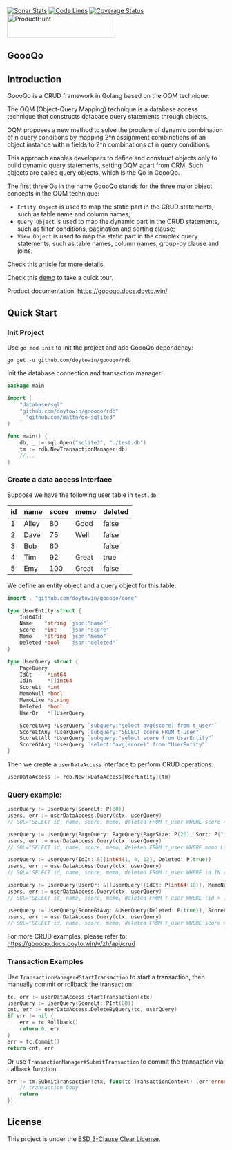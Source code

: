 [![Sonar Stats](https://sonarcloud.io/api/project_badges/measure?project=win.doyto.goooqo&metric=alert_status)](https://sonarcloud.io/dashboard?id=win.doyto.goooqo)
[![Code Lines](https://sonarcloud.io/api/project_badges/measure?project=win.doyto.goooqo&metric=ncloc)](https://sonarcloud.io/component_measures?id=win.doyto.goooqo&metric=ncloc)
[![Coverage Status](https://sonarcloud.io/api/project_badges/measure?project=win.doyto.goooqo&metric=coverage)](https://sonarcloud.io/component_measures?id=win.doyto.goooqo&metric=coverage)
<a href="https://www.producthunt.com/posts/goooqo?embed=true&utm_source=badge-featured&utm_medium=badge&utm_souce=badge-goooqo" target="_blank"><img src="https://api.producthunt.com/widgets/embed-image/v1/featured.svg?post_id=516822&theme=light" alt="ProductHunt" style="width: 250px; height: 54px;" width="250" height="54"/></a>

GoooQo
---

## Introduction

GoooQo is a CRUD framework in Golang based on the OQM technique.

The OQM (Object-Query Mapping) technique is a database access technique that constructs database query statements through objects.

OQM proposes a new method to solve the problem of dynamic combination of n query conditions
by mapping 2^n assignment combinations of an object instance with n fields to 2^n combinations of n query conditions.

This approach enables developers to define and construct objects only to build dynamic query statements, 
setting OQM apart from ORM. Such objects are called query objects, which is the Qo in GoooQo.

The first three Os in the name GoooQo stands for the three major object concepts in the OQM technique:

- `Entity Object` is used to map the static part in the CRUD statements, such as table name and column names;
- `Query Object` is used to map the dynamic part in the CRUD statements, such as filter conditions, pagination and sorting clause;
- `View Object` is used to map the static part in the complex query statements, such as table names, column names, group-by clause and joins.

Check this [article](https://blog.doyto.win/post/introduction-to-goooqo-en/) for more details. 

Check this [demo](https://github.com/doytowin/goooqo-demo) to take a quick tour.

Product documentation: https://goooqo.docs.doyto.win/

## Quick Start

### Init Project

Use `go mod init` to init the project and add GoooQo dependency:

```
go get -u github.com/doytowin/goooqo/rdb
```

Init the database connection and transaction manager:

```go
package main

import (
	"database/sql"
	"github.com/doytowin/goooqo/rdb"
	_ "github.com/mattn/go-sqlite3"
)

func main() {
	db, _ := sql.Open("sqlite3", "./test.db")
	tm := rdb.NewTransactionManager(db)
	//...
}
```

### Create a data access interface

Suppose we have the following user table in `test.db`:

| id | name  | score | memo  | deleted |
|----|-------|-------|-------|---------|
| 1  | Alley | 80    | Good  | false   |
| 2  | Dave  | 75    | Well  | false   |
| 3  | Bob   | 60    |       | false   |
| 4  | Tim   | 92    | Great | true    |
| 5  | Emy   | 100   | Great | false   |

We define an entity object and a query object for this table:

```go
import . "github.com/doytowin/goooqo/core"

type UserEntity struct {
	Int64Id
	Name    *string `json:"name"`
	Score   *int    `json:"score"`
	Memo    *string `json:"memo"`
	Deleted *bool   `json:"deleted"`
}

type UserQuery struct {
	PageQuery
	IdGt     *int64
	IdIn     *[]int64
	ScoreLt  *int
	MemoNull *bool
	MemoLike *string
	Deleted  *bool
	UserOr   *[]UserQuery

	ScoreLtAvg *UserQuery `subquery:"select avg(score) from t_user"`
	ScoreLtAny *UserQuery `subquery:"SELECT score FROM t_user"`
	ScoreLtAll *UserQuery `subquery:"select score from UserEntity"`
	ScoreGtAvg *UserQuery `select:"avg(score)" from:"UserEntity"`
}
```

Then we create a `userDataAccess` interface to perform CRUD operations:

```go
userDataAccess := rdb.NewTxDataAccess[UserEntity](tm)
```

### Query example: 

```go
userQuery := UserQuery{ScoreLt: P(80)}
users, err := userDataAccess.Query(ctx, userQuery)
// SQL="SELECT id, name, score, memo, deleted FROM t_user WHERE score < ?" args="[80]"

userQuery := UserQuery{PageQuery: PageQuery{PageSize: P(20), Sort: P("id,desc;score")}, MemoLike: P("Great")}
users, err := userDataAccess.Query(ctx, userQuery)
// SQL="SELECT id, name, score, memo, deleted FROM t_user WHERE memo LIKE ? ORDER BY id DESC, score LIMIT 20 OFFSET 0" args="[Great]"

userQuery := UserQuery{IdIn: &[]int64{1, 4, 12}, Deleted: P(true)}
users, err := userDataAccess.Query(ctx, userQuery)
// SQL="SELECT id, name, score, memo, deleted FROM t_user WHERE id IN (?, ?, ?) AND deleted = ?" args="[1 4 12 true]"

userQuery := UserQuery{UserOr: &[]UserQuery{{IdGt: P(int64(10)), MemoNull: P(true)}, {ScoreLt: P(80), MemoLike: P("Good")}}}
users, err := userDataAccess.Query(ctx, userQuery)
// SQL="SELECT id, name, score, memo, deleted FROM t_user WHERE (id > ? AND memo IS NULL OR score < ? AND memo LIKE ?)" args="[10 80 Good]"

userQuery := UserQuery{ScoreGtAvg: &UserQuery{Deleted: P(true)}, ScoreLtAny: &UserQuery{}}
users, err := userDataAccess.Query(ctx, userQuery)
// SQL="SELECT id, name, score, memo, deleted FROM t_user WHERE score > (SELECT avg(score) FROM t_user WHERE deleted = ?) AND score < ANY(SELECT score FROM t_user)" args="[true]"
```

For more CRUD examples, please refer to: https://goooqo.docs.doyto.win/v/zh/api/crud

### Transaction Examples

Use `TransactionManager#StartTransaction` to start a transaction, then manually commit or rollback the transaction:
```go
tc, err := userDataAccess.StartTransaction(ctx)
userQuery := UserQuery{ScoreLt: PInt(80)}
cnt, err := userDataAccess.DeleteByQuery(tc, userQuery)
if err != nil {
	err = tc.Rollback()
	return 0, err
}
err = tc.Commit()
return cnt, err
```

Or use `TransactionManager#SubmitTransaction` to commit the transaction via callback function:
```go
err := tm.SubmitTransaction(ctx, func(tc TransactionContext) (err error) {
	// transaction body
	return
})
```

License
---
This project is under the [BSD 3-Clause Clear License](https://spdx.org/licenses/BSD-3-Clause-Clear).
